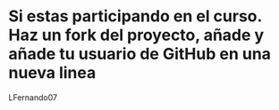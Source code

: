 #  Si estas participando en el curso. Haz un fork del proyecto, añade y añade tu usuario de GitHub en una nueva linea



LFernando07